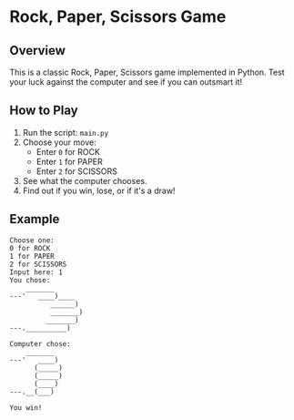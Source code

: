 # Rock, Paper, Scissors Game

## Overview

This is a classic Rock, Paper, Scissors game implemented in Python. Test your luck against the computer and see if you can outsmart it!

## How to Play

1. Run the script: `main.py`
2. Choose your move:
   - Enter `0` for ROCK
   - Enter `1` for PAPER
   - Enter `2` for SCISSORS
3. See what the computer chooses.
4. Find out if you win, lose, or if it's a draw!

## Example

```plaintext
Choose one:
0 for ROCK
1 for PAPER
2 for SCISSORS
Input here: 1
You chose:
    _______
---'   ____)____
          ______)
          _______)
         _______)
---.__________)

Computer chose:
    _______
---'   ____)
      (_____)
      (_____)
      (____)
---.__(___)

You win!
